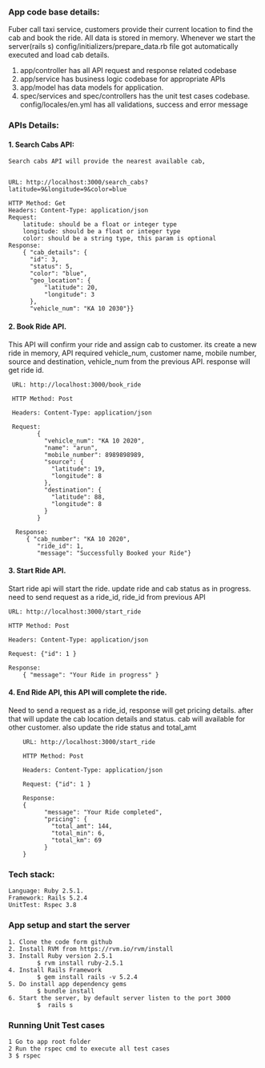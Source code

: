 ### App code base details:

Fuber call taxi service, customers provide their current location to find the cab and book the ride.
All data is stored in memory. Whenever we start the server(rails s) config/initializers/prepare_data.rb file got automatically executed and load cab details.

1. app/controller has all API request and response related codebase
2. app/service has business logic codebase for appropriate APIs
3. app/model has data models for application.
4. spec/services and spec/controllers has the unit test cases codebase.
config/locales/en.yml has all validations, success and error message

### APIs Details:
      
#### 1. Search Cabs API:
    Search cabs API will provide the nearest available cab,


    URL: http://localhost:3000/search_cabs?latitude=9&longitude=9&color=blue

    HTTP Method: Get
    Headers: Content-Type: application/json
    Request:
        latitude: should be a float or integer type
        longitude: should be a float or integer type
        color: should be a string type, this param is optional
    Response:
    	{ "cab_details": {
    	  "id": 3,
    	  "status": 5,
    	  "color": "blue",
    	  "geo_location": {
    	      "latitude": 20,
    	      "longitude": 3
    	  },
    	  "vehicle_num": "KA 10 2030"}}

#### 2. Book Ride API.
This API will confirm your ride and assign cab to customer. its create a new ride in memory, API required vehicle_num, customer name, mobile number, source and destination, vehicle_num from the previous API. response will get ride id.


	 URL: http://localhost:3000/book_ride

	 HTTP Method: Post

	 Headers: Content-Type: application/json

	 Request: 
			{
			  "vehicle_num": "KA 10 2020",
			  "name": "arun",
			  "mobile_number": 8989898989,
			  "source": {
			    "latitude": 19,
			    "longitude": 8
			  },
			  "destination": {
			    "latitude": 88,
			    "longitude": 8
			  }
			}

      Response:
         { "cab_number": "KA 10 2020",
            "ride_id": 1,
            "message": "Successfully Booked your Ride"}

#### 3. Start Ride API.
   Start ride api will start the ride. update ride and cab status as in progress. need to send request as a ride_id, ride_id from previous API


    URL: http://localhost:3000/start_ride
    
    HTTP Method: Post
    
    Headers: Content-Type: application/json
    
    Request: {"id": 1 }
    
    Response:
        { "message": "Your Ride in progress" }


#### 4. End Ride API, this API will complete the ride.
Need to send a request as a ride_id, response will get pricing details. after that will update the cab location details and status. cab will available for other customer. also update the ride status and total_amt


        URL: http://localhost:3000/start_ride

        HTTP Method: Post
        
        Headers: Content-Type: application/json
        
        Request: {"id": 1 }
        
        Response:
        {
        	  "message": "Your Ride completed",
        	  "pricing": {
        	    "total_amt": 144,
        	    "total_min": 6,
        	    "total_km": 69
        	  }
        }

	

### Tech stack:
    Language: Ruby 2.5.1.
 	Framework: Rails 5.2.4
 	UnitTest: Rspec 3.8

### App setup and start the server
  
   
    1. Clone the code form github
  	2. Install RVM from https://rvm.io/rvm/install
  	3. Install Ruby version 2.5.1
      		$ rvm install ruby-2.5.1
  	4. Install Rails Framework
      		$ gem install rails -v 5.2.4
    5. Do install app dependency gems
        	$ bundle install
  	6. Start the server, by default server listen to the port 3000
      		$  rails s

### Running Unit Test cases
    1 Go to app root folder
    2 Run the rspec cmd to execute all test cases
    3 $ rspec
